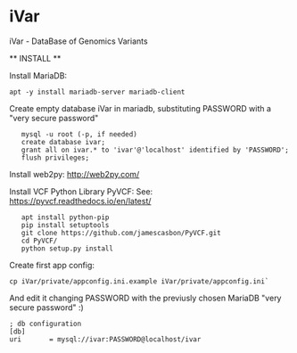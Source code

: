 # iVar
iVar - DataBase of Genomics Variants

** INSTALL **

Install MariaDB:
```
apt -y install mariadb-server mariadb-client
```
Create empty database iVar in mariadb, substituting PASSWORD with a
"very secure password"
```
   mysql -u root (-p, if needed)
   create database ivar;
   grant all on ivar.* to 'ivar'@'localhost' identified by 'PASSWORD';
   flush privileges;
```

Install web2py:
   http://web2py.com/

Install VCF Python Library PyVCF: 
   See: https://pyvcf.readthedocs.io/en/latest/
```
   apt install python-pip
   pip install setuptools
   git clone https://github.com/jamescasbon/PyVCF.git
   cd PyVCF/
   python setup.py install
```
Create first app config:
```
cp iVar/private/appconfig.ini.example iVar/private/appconfig.ini`
```
And edit it changing PASSWORD with the previusly chosen MariaDB "very secure password"  :)
```
; db configuration
[db]
uri       = mysql://ivar:PASSWORD@localhost/ivar
```
